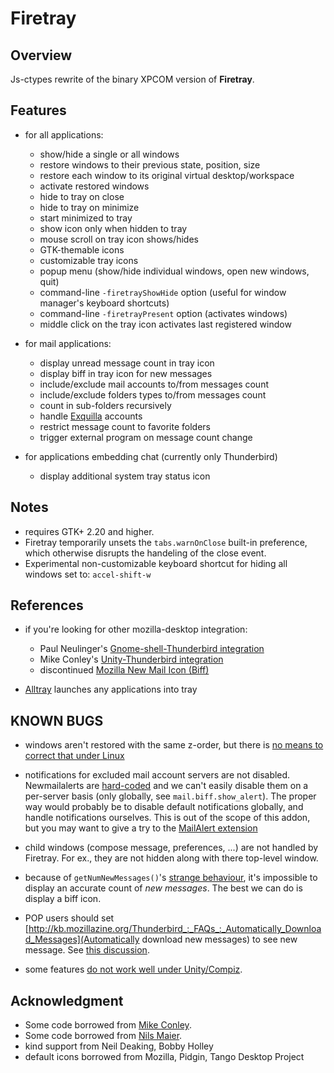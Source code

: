 Firetray
=======

Overview
--------

Js-ctypes rewrite of the binary XPCOM version of **Firetray**.

Features
--------

* for all applications:
  * show/hide a single or all windows
  * restore windows to their previous state, position, size
  * restore each window to its original virtual desktop/workspace
  * activate restored windows
  * hide to tray on close
  * hide to tray on minimize
  * start minimized to tray
  * show icon only when hidden to tray
  * mouse scroll on tray icon shows/hides
  * GTK-themable icons
  * customizable tray icons
  * popup menu (show/hide individual windows, open new windows, quit)
  * command-line `-firetrayShowHide` option (useful for window manager's keyboard shortcuts)
  * command-line `-firetrayPresent` option (activates windows)
  * middle click on the tray icon activates last registered window

* for mail applications:
  * display unread message count in tray icon
  * display biff in tray icon for new messages
  * include/exclude mail accounts to/from messages count
  * include/exclude folders types to/from messages count
  * count in sub-folders recursively
  * handle [Exquilla](https://addons.mozilla.org/fr/thunderbird/addon/exquilla-exchange-web-services/) accounts
  * restrict message count to favorite folders
  * trigger external program on message count change

* for applications embedding chat (currently only Thunderbird)
  * display additional system tray status icon


Notes
-----

* requires GTK+ 2.20 and higher.
* Firetray temporarily unsets the `tabs.warnOnClose` built-in preference, which otherwise disrupts the handeling of the close event.
* Experimental non-customizable keyboard shortcut for hiding all windows set to: `accel-shift-w`

References
----------

* if you're looking for other mozilla-desktop integration:
  * Paul Neulinger's [Gnome-shell-Thunderbird integration](https://github.com/tanwald/gnome-shell-extension-thunderbird-integration "gnome-shell-thunderbird integration")
  * Mike Conley's
    [Unity-Thunderbird integration](http://mozillalabs.com/messaging/messaging-menu/
    "Unity-Thunderbird integration")
  * discontinued [Mozilla New Mail Icon (Biff)](https://addons.mozilla.org/fr/thunderbird/addon/new-mail-icon/)

* [Alltray](http://alltray.trausch.us/ "alltray") launches any applications
  into tray

KNOWN BUGS
----------

* windows aren't restored with the same z-order, but there is [no means to correct that under Linux](https://bugzilla.mozilla.org/show_bug.cgi?id=156333 "GetZOrderDOMWindowEnumerator is broken on Linux")

* notifications for excluded mail account servers are not
  disabled. Newmailalerts are
  [hard-coded](http://mxr.mozilla.org/comm-central/find?string=content/newmailalert)
  and we can't easily disable them on a per-server basis (only globally, see
  `mail.biff.show_alert`). The proper way would probably be to disable default
  notifications globally, and handle notifications ourselves. This is out of
  the scope of this addon, but you may want to give a try to the
  [MailAlert extension](https://addons.mozilla.org/en-US/thunderbird/addon/mailbox-alert/)

* child windows (compose message, preferences, ...)  are not handled by
  Firetray. For ex., they are not hidden along with there top-level window.

* because of `getNumNewMessages()`'s
  [strange behaviour](https://bugzilla.mozilla.org/show_bug.cgi?id=727460),
  it's impossible to display an accurate count of *new messages*. The best we
  can do is display a biff icon.

* POP users should set
  [http://kb.mozillazine.org/Thunderbird_:_FAQs_:_Automatically_Download_Messages](Automatically
  download new messages) to see new message. See
  [this discussion](https://github.com/foudfou/FireTray/issues/20).

* some features [do not work well under Unity/Compiz](https://github.com/foudfou/FireTray/issues/22).

Acknowledgment
--------------

* Some code borrowed from [Mike Conley](http://mzl.la/messagingmenu "Thanks Mike").
* Some code borrowed from
  [Nils Maier](https://addons.mozilla.org/fr/firefox/addon/minimizetotray-revived/
  "MinToTrayR addon page").
* kind support from Neil Deaking, Bobby Holley
* default icons borrowed from Mozilla, Pidgin, Tango Desktop Project
